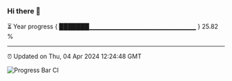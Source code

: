 ### Hi there 👋

⏳ Year progress { ███████▁▁▁▁▁▁▁▁▁▁▁▁▁▁▁▁▁▁▁▁▁▁▁ } 25.82 %

---

⏰ Updated on Thu, 04 Apr 2024 12:24:48 GMT

![Progress Bar CI](https://github.com/liununu/liununu/workflows/Progress%20Bar%20CI/badge.svg)
